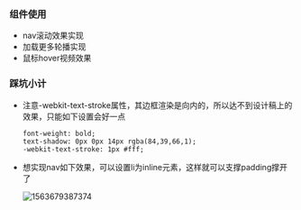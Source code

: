 ### 组件使用

- nav滚动效果实现
- 加载更多轮播实现
- 鼠标hover视频效果

### 踩坑小计

- 注意-webkit-text-stroke属性，其边框渲染是向内的，所以达不到设计稿上的效果，只能如下设置会好一点

  ```
  font-weight: bold;
  text-shadow: 0px 0px 14px rgba(84,39,66,1);
  -webkit-text-stroke: 1px #fff;
  ```

- 想实现nav如下效果，可以设置li为inline元素，这样就可以支撑padding撑开了

  ![1563679387374](C:\Users\Administrator\AppData\Roaming\Typora\typora-user-images\1563679387374.png)

